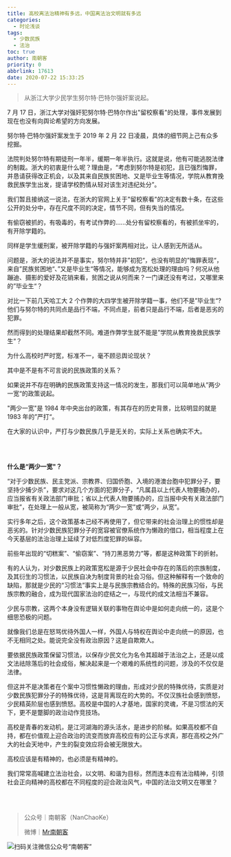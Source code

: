 ```yaml
---
title: 高校离法治精神有多远，中国离法治文明就有多远
categories:
  - 时论浅谈
tags:
  - 少数民族
  - 法治
toc: true
author: 南朝客
priority: 0
abbrlink: 17613
date: 2020-07-22 15:33:25
---
```


> 从浙江大学少民学生努尔特·巴特尔强奸案说起。

<!-- more -->

7 月 17 日，浙江大学对强奸犯努尔特·巴特尔作出"留校察看"的处理，事件发展到现在也没有向舆论希望的方向发展。

努尔特·巴特尔强奸案发生于 2019​ 年 2 月 22 日凌晨，具体的细节网上己有众多挖掘。

法院判处努尔特有期徒刑一年半，缓期一年半执行。这就是说，他有可能逃脱法律的制裁。浙大的初衷是什么呢？理由是，“考虑到努尔特是初犯，且已强烈悔罪，并恳请获得改正机会，以及其来自民族贫困地、又是毕业生等情况，学院从教育挽救民族学生出发，提请学校酌情从轻对该生对违纪处分”。

我们暂且接纳这一说法，在浙大的官网上关于"留校察看"的决定有数十条，在这些公开的处分中，存在尺度不同的决定，情节不同，但有失当的情况。

有偷窃被抓的，有吸毒的，有考试作弊的......处分有留校察看的，有被抓坐牢的，有开除学籍的。

同样是学生缓刑案，被开除学籍的与强奸案两相对比，让人感到无所适从。

问题是，浙大的说法并不是事实，努尔特并非”初犯“，也没有明显的”悔罪表现“，来自”民族贫困地“、”又是毕业生“等情况，能够成为宽松处理的理由吗？何况从他蹦迪、摄影的爱好及花销来看，贫困之说从何而来？一门课还没有考过，又哪里来的”毕业生“？

对比一下前几天哈工大 2 个作弊的大四学生被开除学籍一事，他们不是”毕业生“?他们与努尔特的共同点是品行不端，不同点是，前者只是品行不端，后者是恶劣的犯罪。

然而得到的处理结果却截然不同。难道作弊学生就不能是”学院从教育挽救民族学生“？

为什么高校时严时宽，标准不一，毫不顾忌舆论现状？

其中是不是有不可言说的民族政策的关系？

如果说并不存在明确的民族政策支持这一情况的发生，那我们可以简单地从”两少一宽“的政策说起。

"两少一宽"是 1984 年中央出台的政策，有其存在的历史背景，比较明显的就是 1983 年的”严打“。

在大家的认识中，严打与少数民族几乎是无关的，实际上关系也确实不大。

<br>
<br>

**什么是“两少一宽"？**

“对于少数民族、民主党派、宗教界、归国侨胞、入境的港澳台胞中犯罪分子，要坚持少捕少杀”，要求对这几个方面的犯罪分子，“凡属县以上代表人物要捕办的，应当报省有关政法部门审批；省以上代表人物要捕办的，应当报中央有关政法部门审批”，在处理上一般从宽，被简称为“两少一宽”或“两少，从宽”。

实行多年之后，这个政策基本己经不再使用了，但它带来的社会治理上的惯性却是恶劣的。针对少数民族犯罪分子的宽容被官僚系统作为懒政的借口，相当程度上在今天基层的法治治理上延续了对低烈度犯罪的纵容。

前些年出现的“切糕案”、“偷窃案”、“持刀黑恶势力”等，都是这种政策下的折射。

有的人认为，对少数民族上的政策宽松是源于少民社会中存在的落后的宗族制度，及其衍生的习惯法，以民族自决为制度背景的社会习俗。但这种解释有一个致命的缺陷，那就是少民的“习惯法”事实上是与民族宗教结合的。特殊的民族习俗，与民族宗教的融合，成为现代国家法治的症结之一，与现代的成文法相当不兼容。

少民与宗教，这两个本身没有逻辑关联的事物在舆论中是如何走向统一的，这是个细思恐极的问题。

就像我们总是在怒骂优待外国人一样，外国人与特权在舆论中走向统一的原因，也不无相同之处。能说完全没有政治原因？这是自欺欺人。

要依据民族政策保留习惯法，以保存少民文化为名令其超越于法治之上，还是以成文法祛除落后的社会成俗，解决起来是一个艰难的系统性的问题，涉及的不仅仅是法律。

但这并不是决策者在个案中习惯性懒政的理由，形成对少民的特殊优待，实质是对少数民族犯罪分子的特殊优待，这是背离现在的大势的。不仅汉族社会感到愤怒，少民精英阶层也感到愤怒。高校是中国的人才基地，国家的灵魂，不是习惯法的天下，更不是蹩脚的政治动作竞技场。

高校是青春的发动机，是江河湖海的源头活水，是进步的阶梯。如果高校都不自持，都在价值观上迎合政治的流变而放弃高校应有的公正与求真，那在高校之外广大的社会天地中，产生的裂变效应将会被无限放大。

高校应该是有精神的，也必须是有精神的。

我们常常高喊建立法治社会，以文明、和谐为目标，然而连本应有法治精神，引领社会正向精神的高校都在不同程度的迎合政治风气，中国的法治文明又在哪里？

<br>

<br>

> 公众号｜南朝客（NanChaoKe）
>
> 微博｜<a href="https://weibo.com/u/2821715870">Mr南朝客</a>



![扫码关注微信公众号“南朝客”](http://write.godread.cn/permanent/wxsearch-nck.jpg)